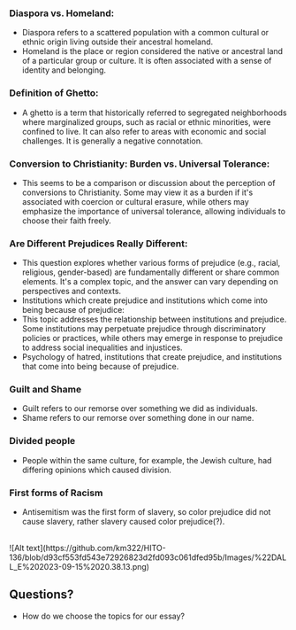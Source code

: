 ### Diaspora vs. Homeland:
- Diaspora refers to a scattered population with a common cultural or ethnic origin living outside their ancestral homeland.
- Homeland is the place or region considered the native or ancestral land of a particular group or culture. It is often associated with a sense of identity and belonging.

### Definition of Ghetto:
- A ghetto is a term that historically referred to segregated neighborhoods where marginalized groups, such as racial or ethnic minorities, were confined to live. It can also refer to areas with economic and social challenges. It is generally a negative connotation. 

### Conversion to Christianity: Burden vs. Universal Tolerance:
- This seems to be a comparison or discussion about the perception of conversions to Christianity. Some may view it as a burden if it's associated with coercion or cultural erasure, while others may emphasize the importance of universal tolerance, allowing individuals to choose their faith freely.

### Are Different Prejudices Really Different:
- This question explores whether various forms of prejudice (e.g., racial, religious, gender-based) are fundamentally different or share common elements. It's a complex topic, and the answer can vary depending on perspectives and contexts.
- Institutions which create prejudice and institutions which come into being because of prejudice:
- This topic addresses the relationship between institutions and prejudice. Some institutions may perpetuate prejudice through discriminatory policies or practices, while others may emerge in response to prejudice to address social inequalities and injustices.
- Psychology of hatred, institutions that create prejudice, and institutions that come into being because of prejudice. 

### Guilt and Shame
- Guilt refers to our remorse over something we did as individuals.
- Shame refers to our remorse over something done in our name.

### Divided people
- People within the same culture, for example, the Jewish culture, had differing opinions which caused division.

### First forms of Racism
- Antisemitism was the first form of slavery, so color prejudice did not cause slavery, rather slavery caused color prejudice(?).

<br />
![Alt text](https://github.com/km322/HITO-136/blob/d93cf553fd543e72926823d2fd093c061dfed95b/Images/%22DALL_E%202023-09-15%2020.38.13.png)

## Questions?
- How do we choose the topics for our essay?
